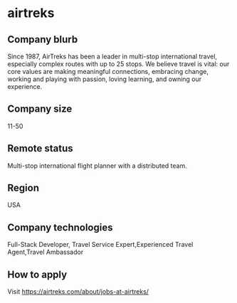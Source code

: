 # airtreks

## Company blurb

Since 1987, AirTreks has been a leader in multi-stop international travel, especially complex routes with up to 25 stops. We believe travel is vital: our core values are making meaningful connections, embracing change, working and playing with passion, loving learning, and owning our experience.

## Company size

11-50

## Remote status

Multi-stop international flight planner with a distributed team.

## Region

USA

## Company technologies

Full-Stack Developer, Travel Service Expert,Experienced Travel Agent,Travel Ambassador 

## How to apply

Visit https://airtreks.com/about/jobs-at-airtreks/
